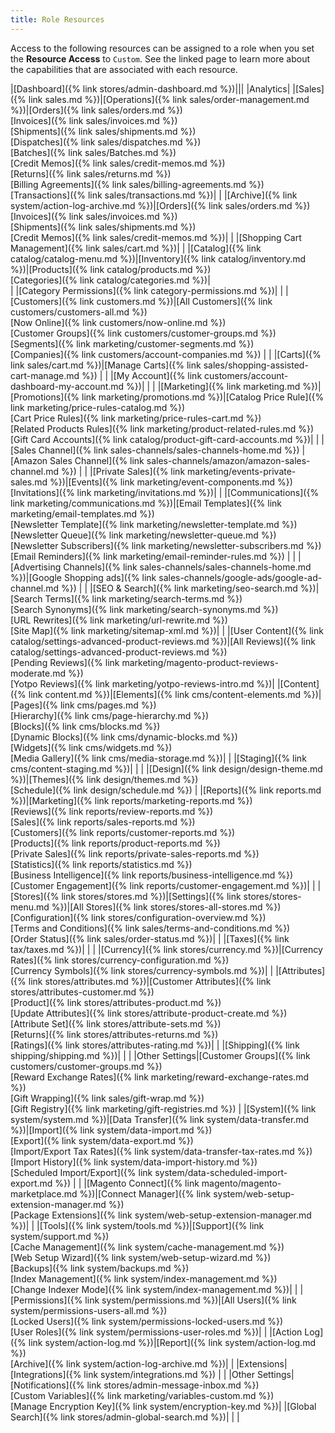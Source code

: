 ```yaml
---
title: Role Resources
---
```


Access to the following resources can be assigned to a role when you set the **Resource Access** to `Custom`. See the linked page to learn more about the capabilities that are associated with each resource.

|[Dashboard]({% link stores/admin-dashboard.md %})|||
|Analytics|
|[Sales]({% link sales.md %})|[Operations]({% link sales/order-management.md %})|[Orders]({% link sales/orders.md %}) <br/>[Invoices]({% link sales/invoices.md %}) <br/>[Shipments]({% link sales/shipments.md %}) <br/>[Dispatches]({% link sales/dispatches.md %}) <br/>[Batches]({% link sales/Batches.md %}) <br/>[Credit Memos]({% link sales/credit-memos.md %}) <!--{% if "Default.EE-B2B" contains site.edition %}--><br/>[Returns]({% link sales/returns.md %}) <!--{% endif %}--><br/>[Billing Agreements]({% link sales/billing-agreements.md %}) <br/>[Transactions]({% link sales/transactions.md %})|<!--{% if "Default.EE-B2B" contains site.edition %}-->
| |[Archive]({% link system/action-log-archive.md %})|[Orders]({% link sales/orders.md %}) <br/>[Invoices]({% link sales/invoices.md %}) <br/>[Shipments]({% link sales/shipments.md %}) <br/>[Credit Memos]({% link sales/credit-memos.md %})|<!--{% endif %}-->
| |[Shopping Cart Management]({% link sales/cart.md %})| |
|[Catalog]({% link catalog/catalog-menu.md %})|[Inventory]({% link catalog/inventory.md %})|[Products]({% link catalog/products.md %}) <br/>[Categories]({% link catalog/categories.md %})|  
| |[Category Permissions]({% link category-permissions.md %})| |
|[Customers]({% link customers.md %})|[All Customers]({% link customers/customers-all.md %}) <!--{% if "Default.EE-B2B" contains site.edition %}--><br/>[Now Online]({% link customers/now-online.md %}) <br/>[Customer Groups]({% link customers/customer-groups.md %}) <br/>[Segments]({% link marketing/customer-segments.md %}) <!--{% endif %}--><!--{% if "Default.B2B Only" contains site.edition %}--><br/>[Companies]({% link customers/account-companies.md %}) <!--{% endif %}-->| |
|[Carts]({% link sales/cart.md %})|<!--{% if "Default.EE-B2B" contains site.edition %}-->[Manage Carts]({% link sales/shopping-assisted-cart-manage.md %})<!--{% endif %}--> | |
|[My Account]({% link customers/account-dashboard-my-account.md %})| | |
|[Marketing]({% link marketing.md %})|[Promotions]({% link marketing/promotions.md %})|[Catalog Price Rule]({% link marketing/price-rules-catalog.md %}) <br/>[Cart Price Rules]({% link marketing/price-rules-cart.md %}) <!--{% if "Default.EE-B2B" contains site.edition %}--><br/>[Related Products Rules]({% link marketing/product-related-rules.md %}) <br/>[Gift Card Accounts]({% link catalog/product-gift-card-accounts.md %})<!--{% endif %}-->|<!--{% if "Default.EE-B2B" contains site.edition %}-->
| |[Sales Channel]({% link sales-channels/sales-channels-home.md %}) |[Amazon Sales Channel]({% link sales-channels/amazon/amazon-sales-channel.md %}) |
| |[Private Sales]({% link marketing/events-private-sales.md %})|[Events]({% link marketing/event-components.md %}) <br/>[Invitations]({% link marketing/invitations.md %})|<!--{% endif %}-->
| |[Communications]({% link marketing/communications.md %})|[Email Templates]({% link marketing/email-templates.md %}) <br/>[Newsletter Template]({% link marketing/newsletter-template.md %}) <br/>[Newsletter Queue]({% link marketing/newsletter-queue.md %}) <br/>[Newsletter Subscribers]({% link marketing/newsletter-subscribers.md %}) <!--{% if "Default.EE Only" contains site.edition %}--><br/>[Email Reminders]({% link marketing/email-reminder-rules.md %}) <!--{% endif %}-->|
| |[Advertising Channels]({% link sales-channels/sales-channels-home.md %})|[Google Shopping ads]({% link sales-channels/google-ads/google-ad-channel.md %}) |
| |[SEO & Search]({% link marketing/seo-search.md %})|[Search Terms]({% link marketing/search-terms.md %}) <!--{% if "Default.EE-B2B" contains site.edition %}--><br/>[Search Synonyms]({% link marketing/search-synonyms.md %}) <!--{% endif %}--><br/>[URL Rewrites]({% link marketing/url-rewrite.md %}) <br/>[Site Map]({% link marketing/sitemap-xml.md %})|
| |[User Content]({% link catalog/settings-advanced-product-reviews.md %})|[All Reviews]({% link catalog/settings-advanced-product-reviews.md %}) <br/>[Pending Reviews]({% link marketing/magento-product-reviews-moderate.md %}) <br/>[Yotpo Reviews]({% link marketing/yotpo-reviews-intro.md %})|
|[Content]({% link content.md %})|[Elements]({% link cms/content-elements.md %})|[Pages]({% link cms/pages.md %}) <!--{% if "Default.EE-B2B" contains site.edition %}--><br/>[Hierarchy]({% link cms/page-hierarchy.md %}) <!--{% endif %}--><br/>[Blocks]({% link cms/blocks.md %}) <!--{% if "Default.EE-B2B Only" contains site.edition %}--><br/>[Dynamic Blocks]({% link cms/dynamic-blocks.md %}) <!--{% endif %}--><br/>[Widgets]({% link cms/widgets.md %}) <br/>[Media Gallery]({% link cms/media-storage.md %})|<!--{% if "Default.EE-B2B Only" contains site.edition %}-->
| |[Staging]({% link cms/content-staging.md %})| |<!--{% endif %}-->
| |[Design]({% link design/design-theme.md %})|[Themes]({% link design/themes.md %}) <br/>[Schedule]({% link design/schedule.md %}) |
|[Reports]({% link reports.md %})|[Marketing]({% link reports/marketing-reports.md %}) <br>[Reviews]({% link reports/review-reports.md %}) <br/>[Sales]({% link reports/sales-reports.md %}) <br/>[Customers]({% link reports/customer-reports.md %}) <br/>[Products]({% link reports/product-reports.md %}) <!--{% if "Default.EE-B2B" contains site.edition %}--><br/>[Private Sales]({% link reports/private-sales-reports.md %}) <!--{% endif %}--><br/>[Statistics]({% link reports/statistics.md %})<br/>[Business Intelligence]({% link reports/business-intelligence.md %})<br/>[Customer Engagement]({% link reports/customer-engagement.md %})| |
|[Stores]({% link stores/stores.md %})|[Settings]({% link stores/stores-menu.md %})|[All Stores]({% link stores/stores-all-stores.md %}) <br/>[Configuration]({% link stores/configuration-overview.md %}) <br/>[Terms and Conditions]({% link sales/terms-and-conditions.md %}) <br/>[Order Status]({% link sales/order-status.md %})|
| |[Taxes]({% link tax/taxes.md %})| |
| |[Currency]({% link stores/currency.md %})|[Currency Rates]({% link stores/currency-configuration.md %}) <br/>[Currency Symbols]({% link stores/currency-symbols.md %})|
| |[Attributes]({% link stores/attributes.md %})|<!--{% if "Default.EE-B2B" contains site.edition %}-->[Customer Attributes]({% link stores/attributes-customer.md %}) <!--{% endif %}--><br/>[Product]({% link stores/attributes-product.md %}) <br/>[Update Attributes]({% link stores/attribute-product-create.md %}) <br/>[Attribute Set]({% link stores/attribute-sets.md %}) <!--{% if "Default.EE-B2B" contains site.edition %}--><br/>[Returns]({% link stores/attributes-returns.md %}) <!--{% endif %}--><br/>[Ratings]({% link stores/attributes-rating.md %})|
| |[Shipping]({% link shipping/shipping.md %})| |
| |Other Settings|[Customer Groups]({% link customers/customer-groups.md %}) <!--{% if "Default.EE-B2B" contains site.edition %}--><br/>[Reward Exchange Rates]({% link marketing/reward-exchange-rates.md %}) <br/>[Gift Wrapping]({% link sales/gift-wrap.md %}) <br/>[Gift Registry]({% link marketing/gift-registries.md %}) <!--{% endif %}-->|
|[System]({% link system/system.md %})|[Data Transfer]({% link system/data-transfer.md %})|[Import]({% link system/data-import.md %}) <br/>[Export]({% link system/data-export.md %}) <br/>[Import/Export Tax Rates]({% link system/data-transfer-tax-rates.md %}) <br/>[Import History]({% link system/data-import-history.md %}) <!--{% if "Default.EE-B2B" contains site.edition %}--><br/>[Scheduled Import/Export]({% link system/data-scheduled-import-export.md %}) <!--{% endif %}-->|
| |[Magento Connect]({% link magento/magento-marketplace.md %})|[Connect Manager]({% link system/web-setup-extension-manager.md %}) <br/>[Package Extensions]({% link system/web-setup-extension-manager.md %})|
| |[Tools]({% link system/tools.md %})|<!--{% if "Default.EE-B2B" contains site.edition %}-->[Support]({% link system/support.md %}) <br/><!--{% endif %}-->[Cache Management]({% link system/cache-management.md %}) <br/>[Web Setup Wizard]({% link system/web-setup-wizard.md %}) <br>[Backups]({% link system/backups.md %}) <br/>[Index Management]({% link system/index-management.md %}) <br/>[Change Indexer Mode]({% link system/index-management.md %})|
| |[Permissions]({% link system/permissions.md %})|[All Users]({% link system/permissions-users-all.md %}) <br/>[Locked Users]({% link system/permissions-locked-users.md %}) <br/>[User Roles]({% link system/permissions-user-roles.md %})|<!--{% if "Default.EE-B2B" contains site.edition %}-->
| |[Action Log]({% link system/action-log.md %})|[Report]({% link system/action-log.md %}) <br/>[Archive]({% link system/action-log-archive.md %})|<!--{% endif %}-->
| |Extensions|[Integrations]({% link system/integrations.md %}) |
| |Other Settings|[Notifications]({% link stores/admin-message-inbox.md %}) <br/>[Custom Variables]({% link marketing/variables-custom.md %}) <br/>[Manage Encryption Key]({% link system/encryption-key.md %})|
|[Global Search]({% link stores/admin-global-search.md %})| | |
